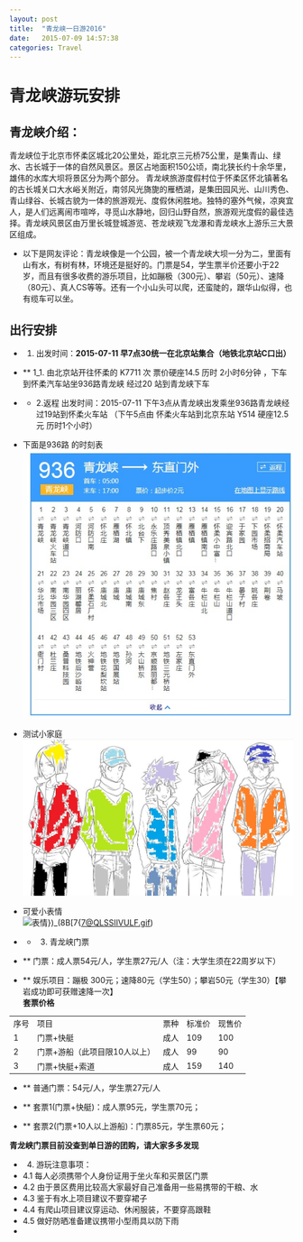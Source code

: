```yaml
---
layout: post
title:  "青龙峡一日游2016"
date:   2015-07-09 14:57:38
categories: Travel
---
```

# 青龙峡游玩安排 #

## 青龙峡介绍： ##

青龙峡位于北京市怀柔区城北20公里处，距北京三元桥75公里，是集青山、绿水、古长城于一体的自然风景区。景区占地面积150公顷，南北狭长约十余华里，雄伟的水库大坝将景区分为两个部分。
青龙峡旅游度假村位于怀柔区怀北镇著名的古长城关口大水峪关附近，南邻风光旖旎的雁栖湖，是集田园风光、山川秀色、青山绿谷、长城古貌为一体的旅游观光、度假休闲胜地。独特的塞外气候，凉爽宜人，是人们远离闹市喧哗，寻觅山水静地，回归山野自然，旅游观光度假的最佳选择。青龙峡风景区由万里长城登城游览、苍龙峡观飞龙瀑和青龙峡水上游乐三大景区组成。


- 以下是网友评论：青龙峡像是一个公园，被一个青龙峡大坝一分为二，里面有山有水，有树有林，环境还是挺好的。门票是54，学生票半价还要小于22岁，而且有很多收费的游乐项目，比如蹦极（300元）、攀岩（50元）、速降（80元）、真人CS等等。还有一个小山头可以爬，还蛮陡的，跟华山似得，也有缆车可以坐。

## 出行安排 ##


-  1. 出发时间：**2015-07-11 早7点30统一在北京站集合（地铁北京站C口出）**

- ** 1_1. 由北京站开往怀柔的 K7711 次 票价硬座14.5 历时 2小时6分钟 ，下车到怀柔汽车站坐936路青龙峡 经过20 站到青龙峡下车<br/>

- * 2.返程 出发时间：2015-07-11 下午3点从青龙峡出发乘坐936路青龙峡经过19站到怀柔火车站 （下午5点由 怀柔火车站到北京东站 Y514 硬座12.5元 历时1个小时）<br/>




-  下面是936路 的时刻表<br/>
![](https://github.com/ningy1009/ningy1009.github.io/blob/master/936.jpg?raw=true)

- 测试小家庭<br/>
![小家](/03.jpg)

- 可爱小表情<br/>
![表情](/images/0)})_(8B[7{7@QLSSIIVULF.gif)

- * 3. 青龙峡门票 


- ** 门票：成人票54元/人，学生票27元/人（注：大学生须在22周岁以下）

- ** 娱乐项目：蹦极 300元；速降80元（学生50）；攀岩50元（学生30）【攀岩成功即可获赠速降一次】<br/>
**套票价格**
<table>
    <tr>
<td>序号</td>
<td>项目</td>
<td>票种</td>
<td>标准价</td>
<td>现售价</td>
    </tr>
<tr><td>1</td>
<td>门票+快艇</td>
<td>成人</td>
<td>109</td>
<td>100</td></tr>
<tr><td>2</td>
<td>门票+游船（此项目限10人以上）</td>
<td>成人</td>
<td>99</td>
<td>90</td></tr>
<tr><td>3</td>
<td>门票+快艇+索道</td>
<td>成人</td>
<td>159</td>
<td>140</td></tr>
</tr>

</table>



- ** 普通门票：54元/人，学生票27元/人 


- ** 套票1(门票+快艇)：成人票95元，学生票70元；


- ** 套票2(门票+10人以上游船)：门票85元，学生票60元；

**青龙峡门票目前没查到单日游的团购，请大家多多发现**

* 4. 游玩注意事项：
* 4.1 每人必须携带个人身份证用于坐火车和买景区门票
* 4.2 由于景区费用比较高大家最好自己准备用一些易携带的干粮、水
* 4.3 鉴于有水上项目建议不要穿裙子
* 4.4 有爬山项目建议穿运动、休闲服装，不要穿高跟鞋
* 4.5 做好防晒准备建议携带小型雨具以防下雨
* 

